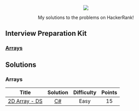 <p align="center">
	<a href="https://www.hackerrank.com/brandon86"><img src="https://miro.medium.com/max/5522/1*JhV105AX1GNhHhqc8ZunEg.png" ></a>
</p>
<p align="center">
    My solutions to the problems on HackerRank!
</p>

## Interview Preparation Kit
### [Arrays](./README.md#arrays)

## Solutions
### Arrays
| Title           |  Solution       | Difficulty    | Points         |
|---------------- |:---------------:|:-------------:|:--------------:|
| [2D Array - DS](https://www.hackerrank.com/challenges/2d-array)| [C#](./Arrays/Warmup/2D%Array%-%DS/Solution.cs) | Easy | 15 |
